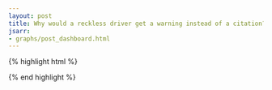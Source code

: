 ```yaml
---
layout: post
title: Why would a reckless driver get a warning instead of a citation?
jsarr:
- graphs/post_dashboard.html
---
```


{% highlight html %}

  <body>
    <div id="viz"></div>
  </body>
</html>

{% end highlight %}
